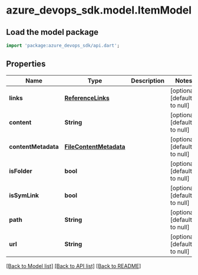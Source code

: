 # azure_devops_sdk.model.ItemModel

## Load the model package
```dart
import 'package:azure_devops_sdk/api.dart';
```

## Properties
Name | Type | Description | Notes
------------ | ------------- | ------------- | -------------
**links** | [**ReferenceLinks**](ReferenceLinks.md) |  | [optional] [default to null]
**content** | **String** |  | [optional] [default to null]
**contentMetadata** | [**FileContentMetadata**](FileContentMetadata.md) |  | [optional] [default to null]
**isFolder** | **bool** |  | [optional] [default to null]
**isSymLink** | **bool** |  | [optional] [default to null]
**path** | **String** |  | [optional] [default to null]
**url** | **String** |  | [optional] [default to null]

[[Back to Model list]](../README.md#documentation-for-models) [[Back to API list]](../README.md#documentation-for-api-endpoints) [[Back to README]](../README.md)


